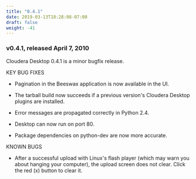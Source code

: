 ```yaml
---
title: "0.4.1"
date: 2019-03-13T18:28:08-07:00
draft: false
weight: -41
---
```


### v0.4.1, released April 7, 2010

Cloudera Desktop 0.4.1 is a minor bugfix release.

KEY BUG FIXES

- Pagination in the Beeswax application is now available in the UI.

- The tarball build now succeeds if a previous version's 
  Cloudera Desktop plugins are installed.

- Error messages are propagated correctly in Python 2.4.

- Desktop can now run on port 80.

- Package dependencies on python-dev are now more accurate.

KNOWN BUGS

- After a successful upload with Linux's flash player (which may warn you about
  hanging your computer), the upload screen does not clear.  Click the red
  (x) button to clear it.
